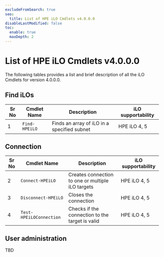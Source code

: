```yaml
---
excludeFromSearch: true
seo:
  title: List of HPE iLO Cmdlets v4.0.0.0
disableLastModified: false
toc:
  enable: true
  maxDepth: 2
---
```


# List of HPE iLO Cmdlets v4.0.0.0

The following tables provides a list and brief description of all the iLO Cmdlets for version 4.0.0.0.

## Find iLOs

| Sr No | Cmdlet Name | Description | iLO supportability |
| --- | --- | --- | --- |
| 1 | `Find-HPEiLO` | Finds an array of iLO in a specified subnet | HPE iLO 4, 5 |

## Connection

| Sr No | Cmdlet Name | Description | iLO supportability |
| --- | --- | --- | --- |
| 2 | `Connect-HPEiLO` | Creates connection to one or multiple iLO targets | HPE iLO 4, 5 |
| 3 | `Disconnect-HPEiLO` | Closes the connection | HPE iLO 4, 5 |
| 4 | `Test-HPEiLOConnection` | Checks if the connection to the target is valid | HPE iLO 4, 5 |

## User administration

TBD